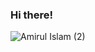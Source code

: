 ### Hi there!

![Amirul Islam (2)](https://user-images.githubusercontent.com/35567854/88269926-ae820880-ccf6-11ea-917e-b07f88313a20.png)
